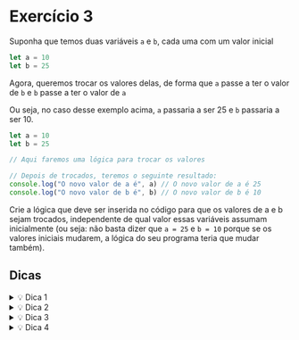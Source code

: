 # Exercício 3

Suponha que temos duas variáveis `a` e `b`, cada uma com um valor inicial

```jsx
let a = 10
let b = 25
```

Agora, queremos trocar os valores delas, de forma que `a` passe a ter o valor de `b` e `b` passe a ter o valor de `a` 

Ou seja, no caso desse exemplo acima, `a` passaria a ser 25 e `b` passaria a ser 10.

```jsx
let a = 10
let b = 25

// Aqui faremos uma lógica para trocar os valores

// Depois de trocados, teremos o seguinte resultado:
console.log("O novo valor de a é", a) // O novo valor de a é 25
console.log("O novo valor de b é", b) // O novo valor de b é 10
```

Crie a lógica que deve ser inserida no código para que os valores de a e b sejam trocados, independente de qual valor essas variáveis assumam inicialmente (ou seja: não basta dizer que `a = 25` e `b = 10` porque se os valores iniciais mudarem, a lógica do seu programa teria que mudar também). 

## Dicas

<details>
<summary>💡 Dica 1</summary>

 >⭐ Podemos começar fazendo com que o valor de a seja igual ao que está no b, então ficaria assim: `a = b`.
>Nesse ponto, se déssemos um `console.log` no `a` e no `b`, teríamos que `a = 25` e `b = 25` 
>Mas desse jeito, a gente perdeu o valor anterior que estava no `a`! E agora, como você poderia guardar esse valor para atribuir à variável `b`? 🤔

</details>

<details>
<summary>💡 Dica 2</summary>

>⭐ Vamos supor que você tem dois copos: um copo A que tem suco de laranja e um copo B que tem coca-cola. Como você faria para trocar o conteudo dos dois?

![](https://firebasestorage.googleapis.com/v0/b/assets-conteudo.appspot.com/o/variaveis%2Fcopo3.png?alt=media&token=e4c08185-cba6-495a-bf78-a05d92b34948)

</details>

<details>
<summary>💡 Dica 3</summary>

>⭐ Para trocar os líquidos de copo sem misturá-los, você pode pegar um copo vazio para te auxiliar!

![](https://firebasestorage.googleapis.com/v0/b/assets-conteudo.appspot.com/o/variaveis%2Fcopo4.png?alt=media&token=4b8dead0-8aa8-4990-9834-6e54bc1fa806)

</details>

<details>
<summary>💡 Dica 4</summary>

Trocando os copos

![](https://firebasestorage.googleapis.com/v0/b/assets-conteudo.appspot.com/o/variaveis%2Fcopo5.png?alt=media&token=67d0f98a-0069-441e-93b3-9342bde033e2)
![](https://firebasestorage.googleapis.com/v0/b/assets-conteudo.appspot.com/o/variaveis%2Fcopo6.png?alt=media&token=5185547e-fd13-4f85-a6cc-6894ca71b4db)
![](https://firebasestorage.googleapis.com/v0/b/assets-conteudo.appspot.com/o/variaveis%2Fcopo7.png?alt=media&token=f631629a-d599-4a44-b3fd-fadf21ed7b93)


</details>